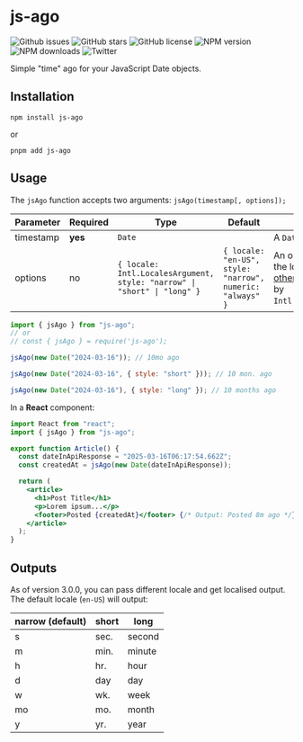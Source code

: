 # js-ago

![Github issues](https://img.shields.io/github/issues/Arvin7/js-ago)
![GitHub stars](https://img.shields.io/github/stars/Arvin7/js-ago)
![GitHub license](https://img.shields.io/github/license/Arvin7/js-ago)
![NPM version](https://img.shields.io/npm/v/js-ago)
![NPM downloads](https://img.shields.io/npm/dt/js-ago)
![Twitter](https://img.shields.io/twitter/url?url=https%3A%2F%2Fgithub.com%2FArvin7%2Fjs-ago)

Simple "time" ago for your JavaScript Date objects.

## Installation

```shell script
npm install js-ago
```

or

```shell script
pnpm add js-ago
```

## Usage

The `jsAgo` function accepts two arguments: `jsAgo(timestamp[, options]);`

| Parameter | Required | Type                                                                      | Default                                                   | Possible Values                                                                                                                                                                                                                             |
| --------- | -------- | ------------------------------------------------------------------------- | --------------------------------------------------------- | ------------------------------------------------------------------------------------------------------------------------------------------------------------------------------------------------------------------------------------------- |
| timestamp | **yes**  | `Date`                                                                    |                                                           | A `Date()` object                                                                                                                                                                                                                           |
| options   | no       | `{ locale: Intl.LocalesArgument, style: "narrow" \|  "short" \| "long" }` | `{ locale: "en-US", style: "narrow", numeric: "always" }` | An optional object to set the locale, style and [other options](https://developer.mozilla.org/en-US/docs/Web/JavaScript/Reference/Global_Objects/Intl/RelativeTimeFormat/RelativeTimeFormat#options) accepted by `Intl.RelativeTimeFormat`. |

```javascript
import { jsAgo } from "js-ago";
// or
// const { jsAgo } = require('js-ago');

jsAgo(new Date("2024-03-16")); // 10mo ago

jsAgo(new Date("2024-03-16", { style: "short" })); // 10 mon. ago

jsAgo(new Date("2024-03-16"), { style: "long" }); // 10 months ago
```

In a **React** component:

```jsx
import React from "react";
import { jsAgo } from "js-ago";

export function Article() {
  const dateInApiResponse = "2025-03-16T06:17:54.662Z";
  const createdAt = jsAgo(new Date(dateInApiResponse));

  return (
    <article>
      <h1>Post Title</h1>
      <p>Lorem ipsum...</p>
      <footer>Posted {createdAt}</footer> {/* Output: Posted 8m ago */}
    </article>
  );
}
```

## Outputs

As of version 3.0.0, you can pass different locale and get localised output.
The default locale (`en-US`) will output:

| narrow (default) | short | long   |
| ---------------- | ----- | ------ |
| s                | sec.  | second |
| m                | min.  | minute |
| h                | hr.   | hour   |
| d                | day   | day    |
| w                | wk.   | week   |
| mo               | mo.   | month  |
| y                | yr.   | year   |
